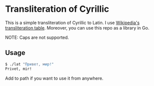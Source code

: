 # Transliteration of Cyrillic

This is a simple transliteration of Cyrillic to Latin. I use [Wikipedia's transliteration table](https://en.wikipedia.org/wiki/Scientific_transliteration_of_Cyrillic). Moreover, you can use this repo as a library in Go.

NOTE: Caps are not supported.

## Usage

```bash
$ ./lat "Привет, мир!"
Privet, mir!
```

Add to path if you want to use it from anywhere.
